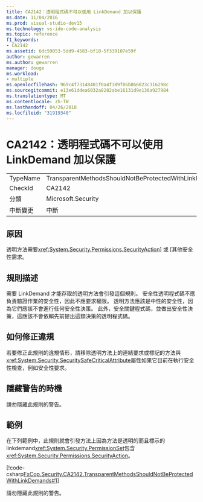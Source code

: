 ```yaml
---
title: CA2142：透明程式碼不可以使用 LinkDemand 加以保護
ms.date: 11/04/2016
ms.prod: visual-studio-dev15
ms.technology: vs-ide-code-analysis
ms.topic: reference
f1_keywords:
- CA2142
ms.assetid: 6dc59053-5dd9-4583-bf10-5f339107e59f
author: gewarren
ms.author: gewarren
manager: douge
ms.workload:
- multiple
ms.openlocfilehash: 969c4f73148401f0a4f389f86b866023c316298c
ms.sourcegitcommit: e13e61ddea6032a8282abe16131d9e136a927984
ms.translationtype: MT
ms.contentlocale: zh-TW
ms.lasthandoff: 04/26/2018
ms.locfileid: "31919340"
---
```

# <a name="ca2142-transparent-code-should-not-be-protected-with-linkdemands"></a>CA2142：透明程式碼不可以使用 LinkDemand 加以保護
|||
|-|-|
|TypeName|TransparentMethodsShouldNotBeProtectedWithLinkDemands|
|CheckId|CA2142|
|分類|Microsoft.Security|
|中斷變更|中斷|

## <a name="cause"></a>原因
 透明方法需要<xref:System.Security.Permissions.SecurityAction>] 或 [其他安全性需求。

## <a name="rule-description"></a>規則描述
 需要 LinkDemand 才能存取的透明方法會引發這個規則。 安全性透明程式碼不應負責驗證作業的安全性，因此不應要求權限。 透明方法應該是中性的安全性，因為它們應該不會進行任何安全性決策。 此外，安全關鍵程式碼，並做出安全性決策，這應該不會依賴先前提出這類決策的透明程式碼。

## <a name="how-to-fix-violations"></a>如何修正違規
 若要修正此規則的違規情形，請移除透明方法上的連結要求或標記的方法與<xref:System.Security.SecuritySafeCriticalAttribute>屬性如果它目前在執行安全性檢查，例如安全性要求。

## <a name="when-to-suppress-warnings"></a>隱藏警告的時機
 請勿隱藏此規則的警告。

## <a name="example"></a>範例
 在下列範例中，此規則就會引發方法上因為方法是透明的而且標示的 linkdemand<xref:System.Security.PermissionSet>包含<xref:System.Security.Permissions.SecurityAction>。

 [!code-csharp[FxCop.Security.CA2142.TransparentMethodsShouldNotBeProtectedWithLinkDemands#1](../code-quality/codesnippet/CSharp/ca2142-transparent-code-should-not-be-protected-with-linkdemands_1.cs)]

 請勿隱藏此規則的警告。